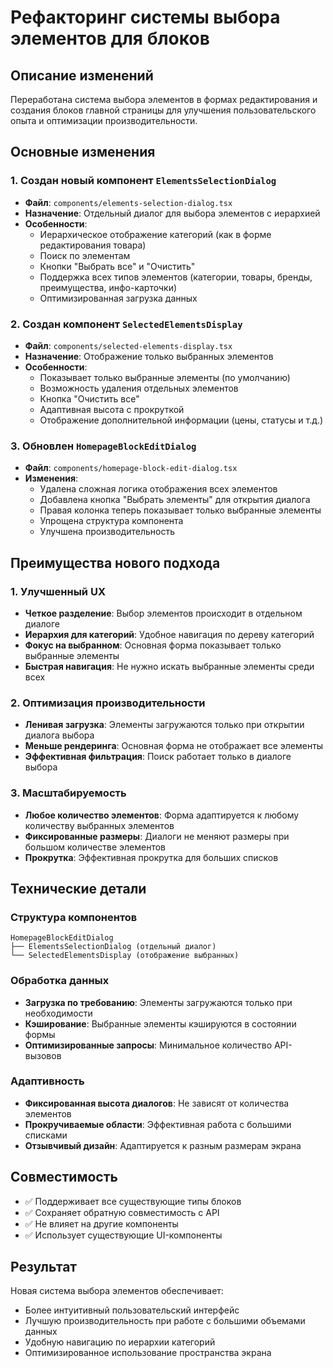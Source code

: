 # Рефакторинг системы выбора элементов для блоков

## Описание изменений

Переработана система выбора элементов в формах редактирования и создания блоков главной страницы для улучшения пользовательского опыта и оптимизации производительности.

## Основные изменения

### 1. Создан новый компонент `ElementsSelectionDialog`
- **Файл**: `components/elements-selection-dialog.tsx`
- **Назначение**: Отдельный диалог для выбора элементов с иерархией
- **Особенности**:
  - Иерархическое отображение категорий (как в форме редактирования товара)
  - Поиск по элементам
  - Кнопки "Выбрать все" и "Очистить"
  - Поддержка всех типов элементов (категории, товары, бренды, преимущества, инфо-карточки)
  - Оптимизированная загрузка данных

### 2. Создан компонент `SelectedElementsDisplay`
- **Файл**: `components/selected-elements-display.tsx`
- **Назначение**: Отображение только выбранных элементов
- **Особенности**:
  - Показывает только выбранные элементы (по умолчанию)
  - Возможность удаления отдельных элементов
  - Кнопка "Очистить все"
  - Адаптивная высота с прокруткой
  - Отображение дополнительной информации (цены, статусы и т.д.)

### 3. Обновлен `HomepageBlockEditDialog`
- **Файл**: `components/homepage-block-edit-dialog.tsx`
- **Изменения**:
  - Удалена сложная логика отображения всех элементов
  - Добавлена кнопка "Выбрать элементы" для открытия диалога
  - Правая колонка теперь показывает только выбранные элементы
  - Упрощена структура компонента
  - Улучшена производительность

## Преимущества нового подхода

### 1. Улучшенный UX
- **Четкое разделение**: Выбор элементов происходит в отдельном диалоге
- **Иерархия для категорий**: Удобное навигация по дереву категорий
- **Фокус на выбранном**: Основная форма показывает только выбранные элементы
- **Быстрая навигация**: Не нужно искать выбранные элементы среди всех

### 2. Оптимизация производительности
- **Ленивая загрузка**: Элементы загружаются только при открытии диалога выбора
- **Меньше рендеринга**: Основная форма не отображает все элементы
- **Эффективная фильтрация**: Поиск работает только в диалоге выбора

### 3. Масштабируемость
- **Любое количество элементов**: Форма адаптируется к любому количеству выбранных элементов
- **Фиксированные размеры**: Диалоги не меняют размеры при большом количестве элементов
- **Прокрутка**: Эффективная прокрутка для больших списков

## Технические детали

### Структура компонентов
```
HomepageBlockEditDialog
├── ElementsSelectionDialog (отдельный диалог)
└── SelectedElementsDisplay (отображение выбранных)
```

### Обработка данных
- **Загрузка по требованию**: Элементы загружаются только при необходимости
- **Кэширование**: Выбранные элементы кэшируются в состоянии формы
- **Оптимизированные запросы**: Минимальное количество API-вызовов

### Адаптивность
- **Фиксированная высота диалогов**: Не зависят от количества элементов
- **Прокручиваемые области**: Эффективная работа с большими списками
- **Отзывчивый дизайн**: Адаптируется к разным размерам экрана

## Совместимость

- ✅ Поддерживает все существующие типы блоков
- ✅ Сохраняет обратную совместимость с API
- ✅ Не влияет на другие компоненты
- ✅ Использует существующие UI-компоненты

## Результат

Новая система выбора элементов обеспечивает:
- Более интуитивный пользовательский интерфейс
- Лучшую производительность при работе с большими объемами данных
- Удобную навигацию по иерархии категорий
- Оптимизированное использование пространства экрана
